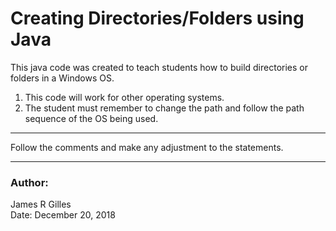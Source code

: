 # Creating Directories/Folders using Java

This java code was created to teach students how to build directories or folders in a Windows OS.

1. This code will work for other operating systems.
2. The student must remember to change the path and follow the path sequence of the OS being used.

---

Follow the comments and make any adjustment to the statements.

---

### Author: 
James R Gilles<br>
Date: December 20, 2018
